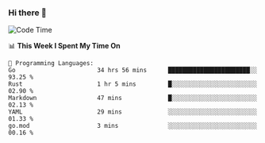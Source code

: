 ### Hi there 👋

<!--
**CrazyCollin/crazycollin** is a ✨ _special_ ✨ repository because its `README.md` (this file) appears on your GitHub profile.

Here are some ideas to get you started:

- 🔭 I’m currently working on ...
- 🌱 I’m currently learning ...
- 👯 I’m looking to collaborate on ...
- 🤔 I’m looking for help with ...
- 💬 Ask me about ...
- 📫 How to reach me: ...
- 😄 Pronouns: ...
- ⚡ Fun fact: ...
-->

<!--START_SECTION:waka-->
![Code Time](http://img.shields.io/badge/Code%20Time-944%20hrs%2049%20mins-blue)

📊 **This Week I Spent My Time On** 

```text
💬 Programming Languages: 
Go                       34 hrs 56 mins      ███████████████████████░░   93.25 % 
Rust                     1 hr 5 mins         █░░░░░░░░░░░░░░░░░░░░░░░░   02.90 % 
Markdown                 47 mins             █░░░░░░░░░░░░░░░░░░░░░░░░   02.13 % 
YAML                     29 mins             ░░░░░░░░░░░░░░░░░░░░░░░░░   01.33 % 
go.mod                   3 mins              ░░░░░░░░░░░░░░░░░░░░░░░░░   00.16 % 
```


<!--END_SECTION:waka-->
